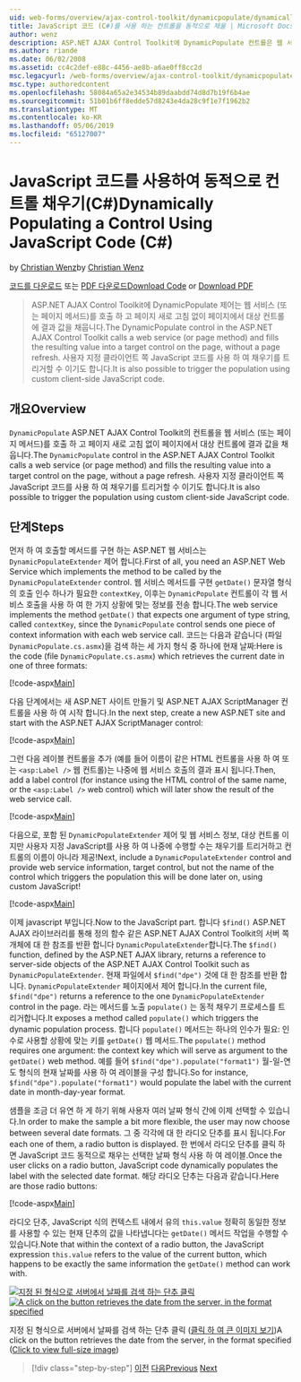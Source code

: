 ```yaml
---
uid: web-forms/overview/ajax-control-toolkit/dynamicpopulate/dynamically-populating-a-control-using-javascript-code-cs
title: JavaScript 코드 (C#)를 사용 하는 컨트롤을 동적으로 채울 | Microsoft Docs
author: wenz
description: ASP.NET AJAX Control Toolkit에 DynamicPopulate 컨트롤은 웹 서비스 (또는 페이지 메서드)를 호출 하 고 t 대상 컨트롤에 결과 값을 채웁니다...
ms.author: riande
ms.date: 06/02/2008
ms.assetid: cc4c2def-e88c-4456-ae8b-a6ae0ff8cc2d
msc.legacyurl: /web-forms/overview/ajax-control-toolkit/dynamicpopulate/dynamically-populating-a-control-using-javascript-code-cs
msc.type: authoredcontent
ms.openlocfilehash: 58084a65a2e34534b89daabdd74d8d7b19f6b4ae
ms.sourcegitcommit: 51b01b6ff8edde57d8243e4da28c9f1e7f1962b2
ms.translationtype: MT
ms.contentlocale: ko-KR
ms.lasthandoff: 05/06/2019
ms.locfileid: "65127007"
---
```

# <a name="dynamically-populating-a-control-using-javascript-code-c"></a><span data-ttu-id="0500f-103">JavaScript 코드를 사용하여 동적으로 컨트롤 채우기(C#)</span><span class="sxs-lookup"><span data-stu-id="0500f-103">Dynamically Populating a Control Using JavaScript Code (C#)</span></span>

<span data-ttu-id="0500f-104">by [Christian Wenz](https://github.com/wenz)</span><span class="sxs-lookup"><span data-stu-id="0500f-104">by [Christian Wenz](https://github.com/wenz)</span></span>

<span data-ttu-id="0500f-105">[코드를 다운로드](http://download.microsoft.com/download/d/8/f/d8f2f6f9-1b7c-46ad-9252-e1fc81bdea3e/dynamicpopulate1.cs.zip) 또는 [PDF 다운로드](http://download.microsoft.com/download/b/6/a/b6ae89ee-df69-4c87-9bfb-ad1eb2b23373/dynamicpopulate1CS.pdf)</span><span class="sxs-lookup"><span data-stu-id="0500f-105">[Download Code](http://download.microsoft.com/download/d/8/f/d8f2f6f9-1b7c-46ad-9252-e1fc81bdea3e/dynamicpopulate1.cs.zip) or [Download PDF](http://download.microsoft.com/download/b/6/a/b6ae89ee-df69-4c87-9bfb-ad1eb2b23373/dynamicpopulate1CS.pdf)</span></span>

> <span data-ttu-id="0500f-106">ASP.NET AJAX Control Toolkit에 DynamicPopulate 제어는 웹 서비스 (또는 페이지 메서드)를 호출 하 고 페이지 새로 고침 없이 페이지에서 대상 컨트롤에 결과 값을 채웁니다.</span><span class="sxs-lookup"><span data-stu-id="0500f-106">The DynamicPopulate control in the ASP.NET AJAX Control Toolkit calls a web service (or page method) and fills the resulting value into a target control on the page, without a page refresh.</span></span> <span data-ttu-id="0500f-107">사용자 지정 클라이언트 쪽 JavaScript 코드를 사용 하 여 채우기를 트리거할 수 이기도 합니다.</span><span class="sxs-lookup"><span data-stu-id="0500f-107">It is also possible to trigger the population using custom client-side JavaScript code.</span></span>

## <a name="overview"></a><span data-ttu-id="0500f-108">개요</span><span class="sxs-lookup"><span data-stu-id="0500f-108">Overview</span></span>

<span data-ttu-id="0500f-109">`DynamicPopulate` ASP.NET AJAX Control Toolkit의 컨트롤을 웹 서비스 (또는 페이지 메서드)를 호출 하 고 페이지 새로 고침 없이 페이지에서 대상 컨트롤에 결과 값을 채웁니다.</span><span class="sxs-lookup"><span data-stu-id="0500f-109">The `DynamicPopulate` control in the ASP.NET AJAX Control Toolkit calls a web service (or page method) and fills the resulting value into a target control on the page, without a page refresh.</span></span> <span data-ttu-id="0500f-110">사용자 지정 클라이언트 쪽 JavaScript 코드를 사용 하 여 채우기를 트리거할 수 이기도 합니다.</span><span class="sxs-lookup"><span data-stu-id="0500f-110">It is also possible to trigger the population using custom client-side JavaScript code.</span></span>

## <a name="steps"></a><span data-ttu-id="0500f-111">단계</span><span class="sxs-lookup"><span data-stu-id="0500f-111">Steps</span></span>

<span data-ttu-id="0500f-112">먼저 하 여 호출할 메서드를 구현 하는 ASP.NET 웹 서비스는 `DynamicPopulateExtender` 제어 합니다.</span><span class="sxs-lookup"><span data-stu-id="0500f-112">First of all, you need an ASP.NET Web Service which implements the method to be called by the `DynamicPopulateExtender` control.</span></span> <span data-ttu-id="0500f-113">웹 서비스 메서드를 구현 `getDate()` 문자열 형식의 호출 인수 하나가 필요한 `contextKey`, 이후는 `DynamicPopulate` 컨트롤이 각 웹 서비스 호출을 사용 하 여 한 가지 상황에 맞는 정보를 전송 합니다.</span><span class="sxs-lookup"><span data-stu-id="0500f-113">The web service implements the method `getDate()` that expects one argument of type string, called `contextKey`, since the `DynamicPopulate` control sends one piece of context information with each web service call.</span></span> <span data-ttu-id="0500f-114">코드는 다음과 같습니다 (파일 `DynamicPopulate.cs.asmx`)을 검색 하는 세 가지 형식 중 하나에 현재 날짜:</span><span class="sxs-lookup"><span data-stu-id="0500f-114">Here is the code (file `DynamicPopulate.cs.asmx`) which retrieves the current date in one of three formats:</span></span>

[!code-aspx[Main](dynamically-populating-a-control-using-javascript-code-cs/samples/sample1.aspx)]

<span data-ttu-id="0500f-115">다음 단계에서는 새 ASP.NET 사이트 만들기 및 ASP.NET AJAX ScriptManager 컨트롤을 사용 하 여 시작 합니다.</span><span class="sxs-lookup"><span data-stu-id="0500f-115">In the next step, create a new ASP.NET site and start with the ASP.NET AJAX ScriptManager control:</span></span>

[!code-aspx[Main](dynamically-populating-a-control-using-javascript-code-cs/samples/sample2.aspx)]

<span data-ttu-id="0500f-116">그런 다음 레이블 컨트롤을 추가 (예를 들어 이름이 같은 HTML 컨트롤을 사용 하 여 또는 `<asp:Label />` 웹 컨트롤)는 나중에 웹 서비스 호출의 결과 표시 됩니다.</span><span class="sxs-lookup"><span data-stu-id="0500f-116">Then, add a label control (for instance using the HTML control of the same name, or the `<asp:Label />` web control) which will later show the result of the web service call.</span></span>

[!code-aspx[Main](dynamically-populating-a-control-using-javascript-code-cs/samples/sample3.aspx)]

<span data-ttu-id="0500f-117">다음으로, 포함 된 `DynamicPopulateExtender` 제어 및 웹 서비스 정보, 대상 컨트롤 이지만 사용자 지정 JavaScript를 사용 하 여 나중에 수행할 수는 채우기를 트리거하고 컨트롤의 이름이 아니라 제공!</span><span class="sxs-lookup"><span data-stu-id="0500f-117">Next, include a `DynamicPopulateExtender` control and provide web service information, target control, but not the name of the control which triggers the population this will be done later on, using custom JavaScript!</span></span>

[!code-aspx[Main](dynamically-populating-a-control-using-javascript-code-cs/samples/sample4.aspx)]

<span data-ttu-id="0500f-118">이제 javascript 부입니다.</span><span class="sxs-lookup"><span data-stu-id="0500f-118">Now to the JavaScript part.</span></span> <span data-ttu-id="0500f-119">합니다 `$find()` ASP.NET AJAX 라이브러리를 통해 정의 함수 같은 ASP.NET AJAX Control Toolkit의 서버 쪽 개체에 대 한 참조를 반환 합니다 `DynamicPopulateExtender`합니다.</span><span class="sxs-lookup"><span data-stu-id="0500f-119">The `$find()` function, defined by the ASP.NET AJAX library, returns a reference to server-side objects of the ASP.NET AJAX Control Toolkit such as `DynamicPopulateExtender`.</span></span> <span data-ttu-id="0500f-120">현재 파일에서 `$find("dpe")` 것에 대 한 참조를 반환 합니다. `DynamicPopulateExtender` 페이지에서 제어 합니다.</span><span class="sxs-lookup"><span data-stu-id="0500f-120">In the current file, `$find("dpe")` returns a reference to the one `DynamicPopulateExtender` control in the page.</span></span> <span data-ttu-id="0500f-121">라는 메서드를 노출 `populate()` 는 동적 채우기 프로세스를 트리거합니다.</span><span class="sxs-lookup"><span data-stu-id="0500f-121">It exposes a method called `populate()` which triggers the dynamic population process.</span></span> <span data-ttu-id="0500f-122">합니다 `populate()` 메서드는 하나의 인수가 필요: 인수로 사용할 상황에 맞는 키를 `getDate()` 웹 메서드.</span><span class="sxs-lookup"><span data-stu-id="0500f-122">The `populate()` method requires one argument: the context key which will serve as argument to the `getDate()` web method.</span></span> <span data-ttu-id="0500f-123">예를 들어 `$find("dpe").populate("format1")` 월-일-연도 형식의 현재 날짜를 사용 하 여 레이블을 구성 합니다.</span><span class="sxs-lookup"><span data-stu-id="0500f-123">So for instance, `$find("dpe").populate("format1")` would populate the label with the current date in month-day-year format.</span></span>

<span data-ttu-id="0500f-124">샘플을 조금 더 유연 하 게 하기 위해 사용자 여러 날짜 형식 간에 이제 선택할 수 있습니다.</span><span class="sxs-lookup"><span data-stu-id="0500f-124">In order to make the sample a bit more flexible, the user may now choose between several date formats.</span></span> <span data-ttu-id="0500f-125">그 중 각각에 대 한 라디오 단추를 표시 됩니다.</span><span class="sxs-lookup"><span data-stu-id="0500f-125">For each one of them, a radio button is displayed.</span></span> <span data-ttu-id="0500f-126">한 번에서 라디오 단추를 클릭 하면 JavaScript 코드 동적으로 채우는 선택한 날짜 형식 사용 하 여 레이블.</span><span class="sxs-lookup"><span data-stu-id="0500f-126">Once the user clicks on a radio button, JavaScript code dynamically populates the label with the selected date format.</span></span> <span data-ttu-id="0500f-127">해당 라디오 단추는 다음과 같습니다.</span><span class="sxs-lookup"><span data-stu-id="0500f-127">Here are those radio buttons:</span></span>

[!code-aspx[Main](dynamically-populating-a-control-using-javascript-code-cs/samples/sample5.aspx)]

<span data-ttu-id="0500f-128">라디오 단추, JavaScript 식의 컨텍스트 내에서 유의 `this.value` 정확히 동일한 정보를 사용할 수 있는 현재 단추의 값을 나타냅니다는 `getDate()` 메서드 작업을 수행할 수 있습니다.</span><span class="sxs-lookup"><span data-stu-id="0500f-128">Note that within the context of a radio button, the JavaScript expression `this.value` refers to the value of the current button, which happens to be exactly the same information the `getDate()` method can work with.</span></span>

<span data-ttu-id="0500f-129">[![지정 된 형식으로 서버에서 날짜를 검색 하는 단추 클릭](dynamically-populating-a-control-using-javascript-code-cs/_static/image2.png)](dynamically-populating-a-control-using-javascript-code-cs/_static/image1.png)</span><span class="sxs-lookup"><span data-stu-id="0500f-129">[![A click on the button retrieves the date from the server, in the format specified](dynamically-populating-a-control-using-javascript-code-cs/_static/image2.png)](dynamically-populating-a-control-using-javascript-code-cs/_static/image1.png)</span></span>

<span data-ttu-id="0500f-130">지정 된 형식으로 서버에서 날짜를 검색 하는 단추 클릭 ([클릭 하 여 큰 이미지 보기](dynamically-populating-a-control-using-javascript-code-cs/_static/image3.png))</span><span class="sxs-lookup"><span data-stu-id="0500f-130">A click on the button retrieves the date from the server, in the format specified ([Click to view full-size image](dynamically-populating-a-control-using-javascript-code-cs/_static/image3.png))</span></span>

> [!div class="step-by-step"]
> <span data-ttu-id="0500f-131">[이전](dynamically-populating-a-control-cs.md)
> [다음](using-dynamicpopulate-with-a-user-control-and-javascript-cs.md)</span><span class="sxs-lookup"><span data-stu-id="0500f-131">[Previous](dynamically-populating-a-control-cs.md)
[Next](using-dynamicpopulate-with-a-user-control-and-javascript-cs.md)</span></span>
